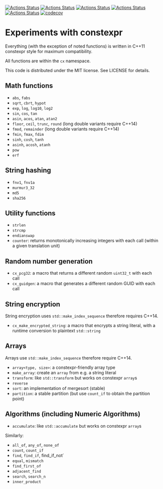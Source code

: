 [![Actions Status](https://github.com/TheLartians/constexpr/workflows/MacOS/badge.svg)](https://github.com/TheLartians/constexpr/actions)
[![Actions Status](https://github.com/TheLartians/constexpr/workflows/Windows/badge.svg)](https://github.com/TheLartians/constexpr/actions)
[![Actions Status](https://github.com/TheLartians/constexpr/workflows/Ubuntu/badge.svg)](https://github.com/TheLartians/constexpr/actions)
[![Actions Status](https://github.com/TheLartians/constexpr/workflows/Style/badge.svg)](https://github.com/TheLartians/constexpr/actions)
[![Actions Status](https://github.com/TheLartians/constexpr/workflows/Install/badge.svg)](https://github.com/TheLartians/constexpr/actions)
[![codecov](https://codecov.io/gh/TheLartians/constexpr/branch/master/graph/badge.svg)](https://codecov.io/gh/TheLartians/constexpr)

# Experiments with constexpr

Everything (with the exception of noted functions) is written in C++11 constexpr
style for maximum compatibility.

All functions are within the `cx` namespace.

This code is distributed under the MIT license. See LICENSE for details.

## Math functions

* `abs`, `fabs`
* `sqrt`, `cbrt`, `hypot`
* `exp`, `log`, `log10`, `log2`
* `sin`, `cos`, `tan`
* `asin`, `acos`, `atan`, `atan2`
* `floor`, `ceil`, `trunc`, `round` (long double variants require C++14)
* `fmod`, `remainder` (long double variants require C++14)
* `fmin`, `fmax`, `fdim`
* `sinh`, `cosh`, `tanh`
* `asinh`, `acosh`, `atanh`
* `pow`
* `erf`

## String hashing

* `fnv1`, `fnv1a`
* `murmur3_32`
* `md5`
* `sha256`

## Utility functions

* `strlen`
* `strcmp`
* `endianswap`
* `counter`: returns monotonically increasing integers with each call (within a given translation unit)

## Random number generation

* `cx_pcg32`: a macro that returns a different random `uint32_t` with each call
* `cx_guidgen`: a macro that generates a different random GUID with each call

## String encryption

String encryption uses `std::make_index_sequence` therefore requires C++14.

* `cx_make_encrypted_string`: a macro that encrypts a string literal, with a runtime conversion to plaintext `std::string`

## Arrays

Arrays use `std::make_index_sequence` therefore require C++14.

* `array<type, size>`: a constexpr-friendly array type
* `make_array`: create an `array` from e.g. a string literal
* `transform`: like `std::transform` but works on constexpr `array`s
* `reverse`
* `sort`: an implementation of mergesort (stable)
* `partition`: a stable partition (but use `count_if` to obtain the partition point)

## Algorithms (including Numeric Algorithms)

* `accumulate`: like `std::accumulate` but works on constexpr `array`s

Similarly:

* `all_of`, `any_of`, `none_of`
* `count`, `count_if`
* `find`, `find_if`, find_if_not`
* `equal`, `mismatch`
* `find_first_of`
* `adjacent_find`
* `search`, `search_n`
* `inner_product`
